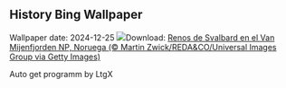 ## History Bing Wallpaper
Wallpaper date: 2024-12-25
![](https://www.bing.com/th?id=OHR.ReindeerTrio_ES-ES2505457663_UHD.jpg&w=1000)Download: [Renos de Svalbard en el Van Mijenfjorden NP, Noruega (© Martin Zwick/REDA&CO/Universal Images Group via Getty Images)](https://www.bing.com/th?id=OHR.ReindeerTrio_ES-ES2505457663_UHD.jpg)

Auto get programm by LtgX
